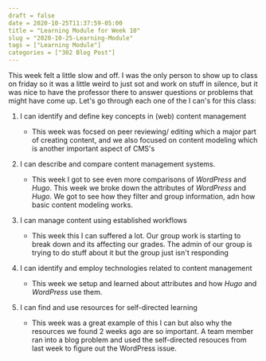 ```yaml
---
draft = false
date = 2020-10-25T11:37:59-05:00
title = "Learning Module for Week 10"
slug = "2020-10-25-Learning-Module"
tags = ["Learning Module"]
categories = ["302 Blog Post"]
---
```


This week felt a little slow and off. I was the only person to show up to class on friday so it was a little weird to just sot and work on stuff in silence, but it was nice to have the professor there to answer questions or problems that might have come up.
Let's go through each one of the I can's for this class: 

1. I can identify and define key concepts in (web) content management

   - This week was focsed on peer reviewing/ editing which a major part of creating content, and we also focused on content modeling which is another important
   aspect of CMS's
    
2. I can describe and compare content management systems.

    - This week I got to see even more comparisons of *WordPress* and *Hugo*. This week we broke down the attributes of *WordPress* and *Hugo*. We got to see how
    they filter and group information, adn how basic content modeling works.
  
3. I can manage content using established workflows

    - This week this I can suffered a lot. Our group work is starting to break down and its affecting our grades. The admin of our group is trying to do stuff about
    it but the group just isn't responding
   
4. I can identify and employ technologies related to content management

    - This week we setup and learned about attributes and how *Hugo* and *WordPress* use them.
   
5. I can find and use resources for self-directed learning
    
    - This week was a great example of this I can but also why the resources we found 2 weeks ago are so important. A team member ran into a blog problem
    and used the self-directed resouces from last week to figure out the WordPress issue.
